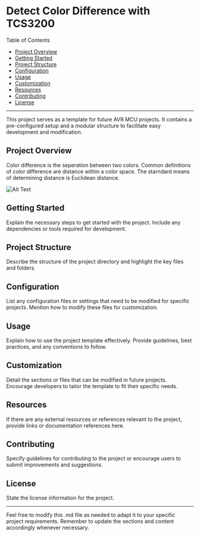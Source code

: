 # Detect Color Difference with TCS3200

Table of Contents
- [Project Overview](#project-overview)
- [Getting Started](#getting-started)
- [Project Structure](#project-structure)
- [Configuration](#configuration)
- [Usage](#usage)
- [Customization](#customization)
- [Resources](#resources)
- [Contributing](#contributing)
- [License](#license)

---

This project serves as a template for future AVR MCU projects. It contains a pre-configured setup and a modular structure to facilitate easy development and modification.

## Project Overview

Color difference is the seperation between two colors. Common definitions of color difference are distance within a color space. The starndard means of determining distance is Euclidean distance.

![Alt Text](./images/tcs3200.svg)

## Getting Started

Explain the necessary steps to get started with the project. Include any dependencies or tools required for development.

## Project Structure

Describe the structure of the project directory and highlight the key files and folders. 

## Configuration

List any configuration files or settings that need to be modified for specific projects. Mention how to modify these files for customization.

## Usage

Explain how to use the project template effectively. Provide guidelines, best practices, and any conventions to follow.

## Customization

Detail the sections or files that can be modified in future projects. Encourage developers to tailor the template to fit their specific needs.

## Resources

If there are any external resources or references relevant to the project, provide links or documentation references here.

## Contributing

Specify guidelines for contributing to the project or encourage users to submit improvements and suggestions.

## License

State the license information for the project.

---

Feel free to modify this .md file as needed to adapt it to your specific project requirements. Remember to update the sections and content accordingly whenever necessary.
